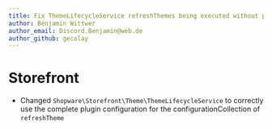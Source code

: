 ```yaml
---
title: Fix ThemeLifecycleService refreshThemes being executed without plugin configurations
author: Benjamin Wittwer
author_email: Discord.Benjamin@web.de
author_github: gecolay
---
```

# Storefront
* Changed `Shopware\Storefront\Theme\ThemeLifecycleService` to correctly use the complete plugin configuration for the configurationCollection of `refreshTheme`
